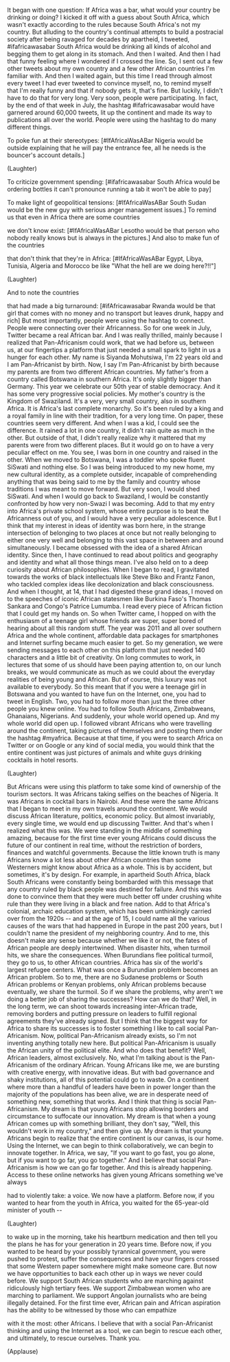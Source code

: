 

It began with one question:
If Africa was a bar, what would
your country be drinking or doing?
I kicked it off with a guess
about South Africa,
which wasn&#39;t exactly
according to the rules
because South Africa&#39;s not my country.
But alluding to the country&#39;s
continual attempts
to build a postracial society
after being ravaged
for decades by apartheid,
I tweeted, #ifafricawasabar South Africa
would be drinking all kinds of alcohol
and begging them
to get along in its stomach.
And then I waited.
And then I had that funny feeling
where I wondered if I crossed the line.
So, I sent out a few other tweets
about my own country
and a few other African countries
I&#39;m familiar with.
And then I waited again,
but this time
I read through almost every tweet
I had ever tweeted
to convince myself,
no, to remind myself that I&#39;m really funny
and that if nobody gets it, that&#39;s fine.
But luckily,
I didn&#39;t have to do that for very long.
Very soon, people were participating.
In fact, by the end of that week in July,
the hashtag #ifafricawasabar
would have garnered around 60,000 tweets,
lit up the continent
and made its way to publications
all over the world.
People were using the hashtag
to do many different things.

To poke fun at their stereotypes:
[#IfAfricaWasABar
Nigeria would be outside explaining
that he will pay the entrance fee,
all he needs is
the bouncer&#39;s account details.]

(Laughter)


To criticize government spending:
[#ifafricawasabar South Africa would be
ordering bottles it can&#39;t pronounce
running a tab it won&#39;t be able to pay]

To make light of geopolitical tensions:
[#IfAfricaWasABar
South Sudan would be the new guy
with serious anger management issues.]
To remind us that even in Africa
there are some countries

we don&#39;t know exist:
[#IfAfricaWasABar
Lesotho would be that person
who nobody really knows
but is always in the pictures.]
And also to make fun of the countries

that don&#39;t think that they&#39;re in Africa:
[#IfAfricaWasABar Egypt, Libya,
Tunisia, Algeria and Morocco
be like &quot;What the hell
are we doing here?!!&quot;]

(Laughter)

And to note the countries

that had made a big turnaround:
[#ifAfricawasabar
Rwanda would be that girl
that comes with no money and no transport
but leaves drunk, happy and rich]
But most importantly,
people were using the hashtag to connect.
People were connecting
over their Africanness.
So for one week in July,
Twitter became a real African bar.
And I was really thrilled,
mainly because I realized
that Pan-Africanism could work,
that we had before us,
between us, at our fingertips
a platform that just needed a small spark
to light in us a hunger for each other.
My name is Siyanda Mohutsiwa,
I&#39;m 22 years old
and I am Pan-Africanist by birth.
Now, I say I&#39;m Pan-Africanist by birth
because my parents are
from two different African countries.
My father&#39;s from a country
called Botswana in southern Africa.
It&#39;s only slightly bigger than Germany.
This year we celebrate
our 50th year of stable democracy.
And it has some very progressive
social policies.
My mother&#39;s country
is the Kingdom of Swaziland.
It&#39;s a very, very small country,
also in southern Africa.
It is Africa&#39;s last complete monarchy.
So it&#39;s been ruled by a king
and a royal family
in line with their tradition,
for a very long time.
On paper, these countries
seem very different.
And when I was a kid,
I could see the difference.
It rained a lot in one country,
it didn&#39;t rain quite as much in the other.
But outside of that,
I didn&#39;t really realize
why it mattered that my parents
were from two different places.
But it would go on
to have a very peculiar effect on me.
You see, I was born in one country
and raised in the other.
When we moved to Botswana,
I was a toddler who spoke fluent SiSwati
and nothing else.
So I was being introduced to my new home,
my new cultural identity,
as a complete outsider,
incapable of comprehending
anything that was being said to me
by the family and country whose traditions
I was meant to move forward.
But very soon, I would shed SiSwati.
And when I would go back to Swaziland,
I would be constantly confronted
by how very non-Swazi I was becoming.
Add to that my entry
into Africa&#39;s private school system,
whose entire purpose
is to beat the Africanness out of you,
and I would have
a very peculiar adolescence.
But I think that my interest
in ideas of identity was born here,
in the strange intersection
of belonging to two places at once
but not really belonging
to either one very well
and belonging to this vast space
in between and around simultaneously.
I became obsessed with the idea
of a shared African identity.
Since then, I have continued
to read about politics
and geography and identity
and what all those things mean.
I&#39;ve also held on to a deep curiosity
about African philosophies.
When I began to read,
I gravitated towards the works
of black intellectuals
like Steve Biko and Frantz Fanon,
who tackled complex ideas
like decolonization
and black consciousness.
And when I thought, at 14,
that I had digested these grand ideas,
I moved on to the speeches
of iconic African statesmen
like Burkina Faso&#39;s Thomas Sankara
and Congo&#39;s Patrice Lumumba.
I read every piece of African fiction
that I could get my hands on.
So when Twitter came,
I hopped on with the enthusiasm
of a teenage girl
whose friends are super, super bored
of hearing about all this random stuff.
The year was 2011
and all over southern Africa
and the whole continent,
affordable data packages
for smartphones and Internet surfing
became much easier to get.
So my generation, we were sending
messages to each other on this platform
that just needed 140 characters
and a little bit of creativity.
On long commutes to work,
in lectures that some of us
should have been paying attention to,
on our lunch breaks,
we would communicate as much as we could
about the everyday realities
of being young and African.
But of course, this luxury
was not available to everybody.
So this meant that if you were
a teenage girl in Botswana
and you wanted
to have fun on the Internet,
one, you had to tweet in English.
Two, you had to follow more than just
the three other people you knew online.
You had to follow South Africans,
Zimbabweans, Ghanaians, Nigerians.
And suddenly, your whole world opened up.
And my whole world did open up.
I followed vibrant Africans
who were travelling around the continent,
taking pictures of themselves
and posting them
under the hashtag #myafrica.
Because at that time,
if you were to search Africa
on Twitter or on Google
or any kind of social media,
you would think that the entire continent
was just pictures of animals
and white guys drinking cocktails
in hotel resorts.

(Laughter)

But Africans were using this platform
to take some kind of ownership
of the tourism sectors.
It was Africans taking selfies
on the beaches of Nigeria.
It was Africans
in cocktail bars in Nairobi.
And these were the same Africans
that I began to meet
in my own travels around the continent.
We would discuss African literature,
politics, economic policy.
But almost invariably, every single time,
we would end up discussing Twitter.
And that&#39;s when I realized what this was.
We were standing in the middle
of something amazing,
because for the first time ever
young Africans could discuss
the future of our continent in real time,
without the restriction of borders,
finances and watchful governments.
Because the little known truth is
many Africans know a lot less
about other African countries
than some Westerners
might know about Africa as a whole.
This is by accident,
but sometimes, it&#39;s by design.
For example, in apartheid South Africa,
black South Africans
were constantly being bombarded
with this message that any country
ruled by black people
was destined for failure.
And this was done to convince them
that they were much better off
under crushing white rule
than they were living
in a black and free nation.
Add to that Africa&#39;s colonial,
archaic education system,
which has been unthinkingly
carried over from the 1920s --
and at the age of 15,
I could name all the various causes
of the wars that had happened
in Europe in the past 200 years,
but I couldn&#39;t name the president
of my neighboring country.
And to me, this doesn&#39;t make any sense
because whether we like it or not,
the fates of African people
are deeply intertwined.
When disaster hits, when turmoil hits,
we share the consequences.
When Burundians flee political turmoil,
they go to us,
to other African countries.
Africa has six of the world&#39;s
largest refugee centers.
What was once a Burundian problem
becomes an African problem.
So to me, there are no Sudanese problems
or South African problems
or Kenyan problems,
only African problems
because eventually, we share the turmoil.
So if we share the problems,
why aren&#39;t we doing a better job
of sharing the successes?
How can we do that?
Well, in the long term,
we can shoot towards
increasing inter-African trade,
removing borders
and putting pressure on leaders
to fulfill regional agreements
they&#39;ve already signed.
But I think that the biggest way
for Africa to share its successes
is to foster something
I like to call social Pan-Africanism.
Now, political Pan-Africanism
already exists,
so I&#39;m not inventing anything
totally new here.
But political Pan-Africanism
is usually the African unity
of the political elite.
And who does that benefit?
Well, African leaders, almost exclusively.
No, what I&#39;m talking about
is the Pan-Africanism
of the ordinary African.
Young Africans like me,
we are bursting with creative energy,
with innovative ideas.
But with bad governance
and shaky institutions,
all of this potential could go to waste.
On a continent where more
than a handful of leaders
have been in power longer
than the majority
of the populations has been alive,
we are in desperate need of something new,
something that works.
And I think that thing
is social Pan-Africanism.
My dream is that young Africans
stop allowing borders and circumstance
to suffocate our innovation.
My dream is that when a young African
comes up with something brilliant,
they don&#39;t say, &quot;Well,
this wouldn&#39;t work in my country,&quot;
and then give up.
My dream is that young Africans
begin to realize
that the entire continent
is our canvas, is our home.
Using the Internet,
we can begin to think collaboratively,
we can begin to innovate together.
In Africa, we say,
&quot;If you want to go fast, you go alone,
but if you want to go far,
you go together.&quot;
And I believe that social Pan-Africanism
is how we can go far together.
And this is already happening.
Access to these online networks
has given young Africans
something we&#39;ve always

had to violently take: a voice.
We now have a platform.
Before now, if you wanted
to hear from the youth in Africa,
you waited for the 65-year-old
minister of youth --

(Laughter)

to wake up in the morning,
take his heartburn medication
and then tell you the plans
he has for your generation
in 20 years time.
Before now, if you wanted to be heard
by your possibly tyrannical government,
you were pushed to protest,
suffer the consequences
and have your fingers crossed
that some Western paper somewhere
might make someone care.
But now we have opportunities
to back each other up
in ways we never could before.
We support South African students
who are marching against
ridiculously high tertiary fees.
We support Zimbabwean women
who are marching to parliament.
We support Angolan journalists
who are being illegally detained.
For the first time ever,
African pain and African aspiration
has the ability to be witnessed
by those who can empathize

with it the most:
other Africans.
I believe that with
a social Pan-Africanist thinking
and using the Internet as a tool,
we can begin to rescue each other,
and ultimately, to rescue ourselves.
Thank you.

(Applause)

